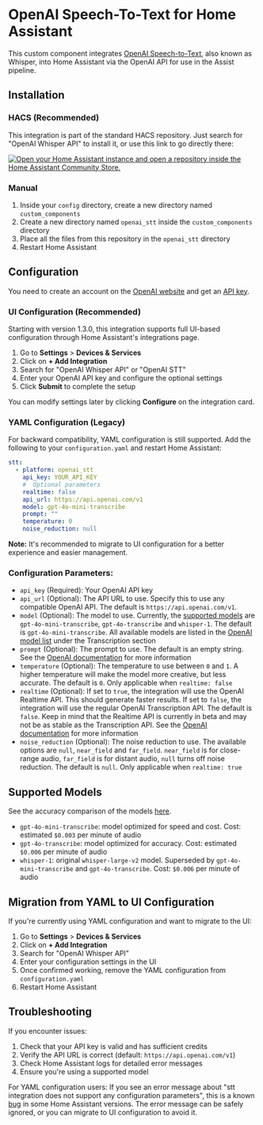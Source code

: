 # OpenAI Speech-To-Text for Home Assistant

This custom component integrates [OpenAI Speech-to-Text](https://platform.openai.com/docs/guides/speech-to-text), also known as Whisper, into Home Assistant via the OpenAI API for use in the Assist pipeline.

## Installation

### HACS (Recommended)


This integration is part of the standard HACS repository. Just search for "OpenAI Whisper API" to install it, or use this link to go directly there:

[![Open your Home Assistant instance and open a repository inside the Home Assistant Community Store.](https://my.home-assistant.io/badges/hacs_repository.svg)](https://my.home-assistant.io/redirect/hacs_repository/?owner=einToast&repository=openai_stt_ha&category=integration)


### Manual

1. Inside your `config` directory, create a new directory named `custom_components`
2. Create a new directory named `openai_stt` inside the `custom_components` directory
3. Place all the files from this repository in the `openai_stt` directory
4. Restart Home Assistant

## Configuration

You need to create an account on the [OpenAI website](https://platform.openai.com/signup) and get an [API key](https://platform.openai.com/api-keys).

### UI Configuration (Recommended)

Starting with version 1.3.0, this integration supports full UI-based configuration through Home Assistant's integrations page.

1. Go to **Settings** > **Devices & Services**
2. Click on **+ Add Integration**
3. Search for "OpenAI Whisper API" or "OpenAI STT"
4. Enter your OpenAI API key and configure the optional settings
5. Click **Submit** to complete the setup

You can modify settings later by clicking **Configure** on the integration card.

### YAML Configuration (Legacy)

For backward compatibility, YAML configuration is still supported. Add the following to your `configuration.yaml` and restart Home Assistant:

```yaml
stt:
  - platform: openai_stt
    api_key: YOUR_API_KEY
    #  Optional parameters
    realtime: false
    api_url: https://api.openai.com/v1
    model: gpt-4o-mini-transcribe
    prompt: ""
    temperature: 0
    noise_reduction: null
```

**Note:** It's recommended to migrate to UI configuration for a better experience and easier management.

### Configuration Parameters:

- `api_key` (Required): Your OpenAI API key
- `api_url` (Optional): The API URL to use. Specify this to use any compatible OpenAI API. The default is `https://api.openai.com/v1`.
- `model` (Optional): The model to use. Currently, the [supported models](#supported-models) are `gpt-4o-mini-transcribe`, `gpt-4o-transcribe` and `whisper-1`. The default is `gpt-4o-mini-transcribe`. All available models are listed in the [OpenAI model list](https://platform.openai.com/docs/models) under the Transcription section
- `prompt` (Optional): The prompt to use. The default is an empty string. See the [OpenAI documentation](https://platform.openai.com/docs/guides/speech-to-text#prompting) for more information
- `temperature` (Optional): The temperature to use between `0` and `1`. A higher temperature will make the model more creative, but less accurate. The default is `0`. Only applicable when `realtime: false`
- `realtime` (Optional): If set to `true`, the integration will use the OpenAI Realtime API. This should generate faster results. If set to `false`, the integration will use the regular OpenAI Transcription API. The default is `false`. Keep in mind that the Realtime API is currently in beta and may not be as stable as the Transcription API. See the [OpenAI documentation](https://platform.openai.com/docs/guides/realtime-transcription) for more information
- `noise_reduction` (Optional): The noise reduction to use. The available options are `null`, `near_field` and `far_field`. `near_field` is for close-range audio, `far_field` is for distant audio, `null` turns off noise reduction. The default is `null`. Only applicable when `realtime: true`

## Supported Models
See the accuracy comparison of the models [here](https://openai.com/index/introducing-our-next-generation-audio-models/).

- `gpt-4o-mini-transcribe`: model optimized for speed and cost. Cost: estimated `$0.003` per minute of audio
- `gpt-4o-transcribe`: model optimized for accuracy. Cost: estimated `$0.006` per minute of audio
- `whisper-1`: original `whisper-large-v2` model. Superseded by `gpt-4o-mini-transcribe` and `gpt-4o-transcribe`. Cost: `$0.006` per minute of audio

## Migration from YAML to UI Configuration

If you're currently using YAML configuration and want to migrate to the UI:

1. Go to **Settings** > **Devices & Services**
2. Click on **+ Add Integration**
3. Search for "OpenAI Whisper API"
4. Enter your configuration settings in the UI
5. Once confirmed working, remove the YAML configuration from `configuration.yaml`
6. Restart Home Assistant

## Troubleshooting

If you encounter issues:

1. Check that your API key is valid and has sufficient credits
2. Verify the API URL is correct (default: `https://api.openai.com/v1`)
3. Check Home Assistant logs for detailed error messages
4. Ensure you're using a supported model

For YAML configuration users: If you see an error message about "stt integration does not support any configuration parameters", this is a known [bug](https://github.com/home-assistant/core/issues/97161) in some Home Assistant versions. The error message can be safely ignored, or you can migrate to UI configuration to avoid it.